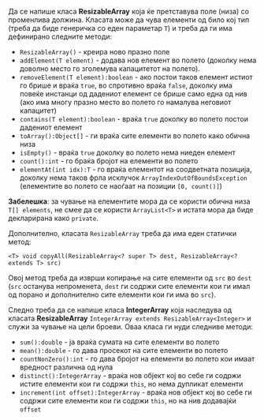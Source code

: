 Да се напише класа **ResizableArray** која ќе претставува поле (низа) со променлива должина. Класата може да чува елементи од било кој тип (треба да биде генеричка со еден параметар `T`) и треба да ги има дефинирано следните методи:

- `ResizableArray()` - креира  ново празно поле
- `addElement(T element)` - додава нов елемент во полето (доколку нема доволно место го зголемува капацитетот на полето).
- `removeElement(T element):boolean` - aко постои  таков елемент истиот го брише и враќа `true`, во спротивно враќа `false`, доколку има повеќе инстанци од дадениот елемент се брише само една од нив (ако има многу празно место во полето го намалува неговиот капацитет)
- `contains(T element):boolean` - враќа `true` доколку во полето постои дадениот елемент
- `toArray():Object[]` - ги враќа сите елементи во полето како обична низа
- `isEmpty()` - враќа `true` доколку во полето нема ниеден елемент
- `count():int` - го браќа бројот на елементи во полето
- `elementAt(int idx):T` - го враќа елементот на соодветната позиција, доколку нема таков фрла исклучок `ArrayIndexOutOfBoundsException` (елементите во полето се наоѓаат на позиции `[0, count()]`)

**Забелешка**: за чување на елементите мора да се користи обична низа `Т[] elements`, не смее да се користи `ArrayList<T>` и истата мора да биде декларирана како `private`.

Дополнително, класата `ResizableArray` треба да има еден статички метод:

`<T> void copyAll(ResizableArray<? super T> dest, ResizableArray<? extends T> src)`

Овој метод треба да изврши копирање на сите елементи од `src` во `dest` (`src` останува непроменета, `dest` ги содржи сите елементи кои ги имал од порано и дополнително сите елементи кои ги има во `src`).

Следно треба да се напише класа **IntegerArray** која наследува од класата **ResizableArray** `IntegerArray extends ResizableArray<Integer>` и служи за чување на цели броеви. Оваа класа ги нуди следниве методи:

- `sum():double` - ја враќа сумата на сите елементи во полето
- `mean():double` - го дава просекот на сите елементи во полето
- `countNonZero():int` - го дава бројот на елементи во полето кои имаат вредност различна од нула 
- `distinct():IntegerArray` - враќа нов објект кој во себе ги содржи истите елементи кои ги содржи `this`, но нема дупликат елементи
- `increment(int offset):IntegerArray` - враќа нов објект кој во себе ги содржи сите елемeнти кои ги содржи `this`, но на нив додавајќи `offset`
